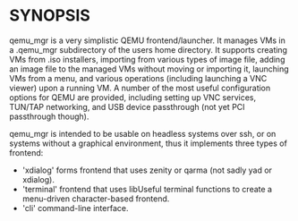 SYNOPSIS
========

qemu_mgr is a very simplistic QEMU frontend/launcher. It manages VMs in a .qemu_mgr subdirectory of the users home directory. It supports creating VMs from .iso installers, importing from various types of image file, adding an image file to the managed VMs without moving or importing it, launching VMs from a menu, and various operations (including launching a VNC viewer) upon a running VM. A number of the most useful configuration options for QEMU are provided, including setting up VNC services, TUN/TAP networking, and USB device passthrough (not yet PCI passthrough though).

qemu_mgr is intended to be usable on headless systems over ssh, or on systems without a graphical environment, thus it implements three types of frontend:

* 'xdialog' forms frontend that uses zenity or qarma (not sadly yad or xdialog).
* 'terminal' frontend that uses libUseful terminal functions to create a menu-driven character-based frontend.
* 'cli' command-line interface.


